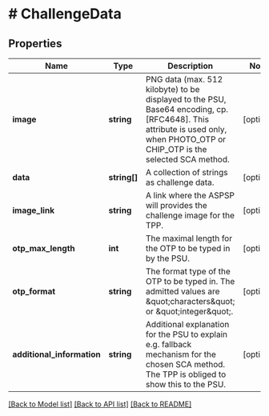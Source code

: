 # # ChallengeData

## Properties

Name | Type | Description | Notes
------------ | ------------- | ------------- | -------------
**image** | **string** | PNG data (max. 512 kilobyte) to be displayed to the PSU, Base64 encoding, cp. [RFC4648]. This attribute is used only, when PHOTO_OTP or CHIP_OTP is the selected SCA method. | [optional] 
**data** | **string[]** | A collection of strings as challenge data. | [optional] 
**image_link** | **string** | A link where the ASPSP will provides the challenge image for the TPP. | [optional] 
**otp_max_length** | **int** | The maximal length for the OTP to be typed in by the PSU. | [optional] 
**otp_format** | **string** | The format type of the OTP to be typed in. The admitted values are \&quot;characters\&quot; or \&quot;integer\&quot;. | [optional] 
**additional_information** | **string** | Additional explanation for the PSU to explain e.g. fallback mechanism for the chosen SCA method. The TPP is obliged to show this to the PSU. | [optional] 

[[Back to Model list]](../../README.md#documentation-for-models) [[Back to API list]](../../README.md#documentation-for-api-endpoints) [[Back to README]](../../README.md)


